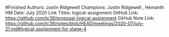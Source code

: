 #Finished
Authors: Justin Ridgewell
Champions: Justin Ridgewell ,  Hemanth HM
Date: July 2020
Link Titles: logical-assignment
GitHub Link: https://github.com/tc39/proposal-logical-assignment
GitHub Note Link: https://github.com/tc39/notes/blob/HEAD/meetings/2020-07/july-21.md#logical-assignment-for-stage-4
